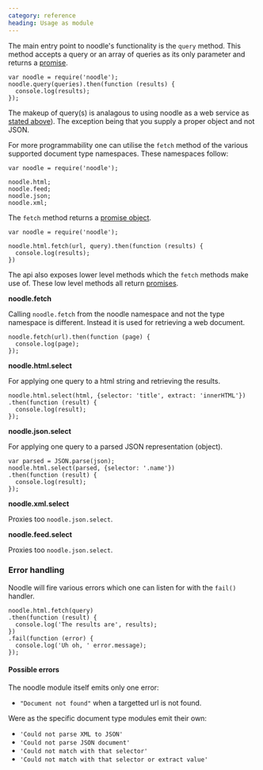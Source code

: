 ```yaml
--- 
category: reference
heading: Usage as module
---
```


The main entry point to noodle's functionality is the `query` method. This 
method accepts a query or an array of queries as its only parameter and returns 
a [promise](https://github.com/kriskowal/q). 

    var noodle = require('noodle');
    noodle.query(queries).then(function (results) {
      console.log(results);
    });

The makeup of query(s) is analagous to using noodle as a web service as 
[stated above](https://github.com/dharmafly/noodle#writing-a-query)). The 
exception being that you supply a proper object and not JSON.

For more programmability one can utilise the `fetch` method of the various 
supported document type namespaces. These namespaces follow:

    var noodle = require('noodle');

    noodle.html;
    noodle.feed;
    noodle.json;
    noodle.xml;

The `fetch` method returns a [promise object](https://github.com/kriskowal/q).

    var noodle = require('noodle');

    noodle.html.fetch(url, query).then(function (results) {
      console.log(results);
    })

The api also exposes lower level methods which the `fetch` methods make use of.
These low level methods all return [promises](https://github.com/kriskowal/q).

**noodle.fetch**

Calling `noodle.fetch` from the noodle namespace and not the type namespace is 
different. Instead it is used for retrieving a web document.


    noodle.fetch(url).then(function (page) {
      console.log(page);
    });


**noodle.html.select**

For applying one query to a html string and retrieving the results.

    noodle.html.select(html, {selector: 'title', extract: 'innerHTML'})
    .then(function (result) {
      console.log(result);
    });


**noodle.json.select**

For applying one query to a parsed JSON representation (object).

    var parsed = JSON.parse(json);
    noodle.html.select(parsed, {selector: '.name'})
    .then(function (result) {
      console.log(result);
    });

**noodle.xml.select**

Proxies too `noodle.json.select`.

**noodle.feed.select**

Proxies too `noodle.json.select`.

### Error handling

Noodle will fire various errors which one can listen for with the `fail()` 
handler.

    noodle.html.fetch(query)
    .then(function (result) {
      console.log('The results are', results);
    })
    .fail(function (error) {
      console.log('Uh oh, ' error.message);
    });

#### Possible errors

The noodle module itself emits only one error:

- `"Document not found"` when a targetted url is not found.

Were as the specific document type modules emit their own:

- `'Could not parse XML to JSON'`
- `'Could not parse JSON document'`
- `'Could not match with that selector'`
- `'Could not match with that selector or extract value'`

